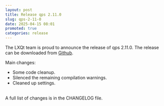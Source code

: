 ```yaml
---
layout: post
title: Release qps 2.11.0
slug: qps-2-11-0
date: 2025-04-15 08:01
promoted: true
categories: release
---
```


The LXQt team is proud to announce the release of qps 2.11.0.
The release can be downloaded from [Github](https://github.com/lxqt/qps/releases).

Main changes:

 * Some code cleanup.
 * Silenced the remaining compilation warnings.
 * Cleaned up settings.

<br/>
A full list of changes is in the CHANGELOG file.
<br/>
